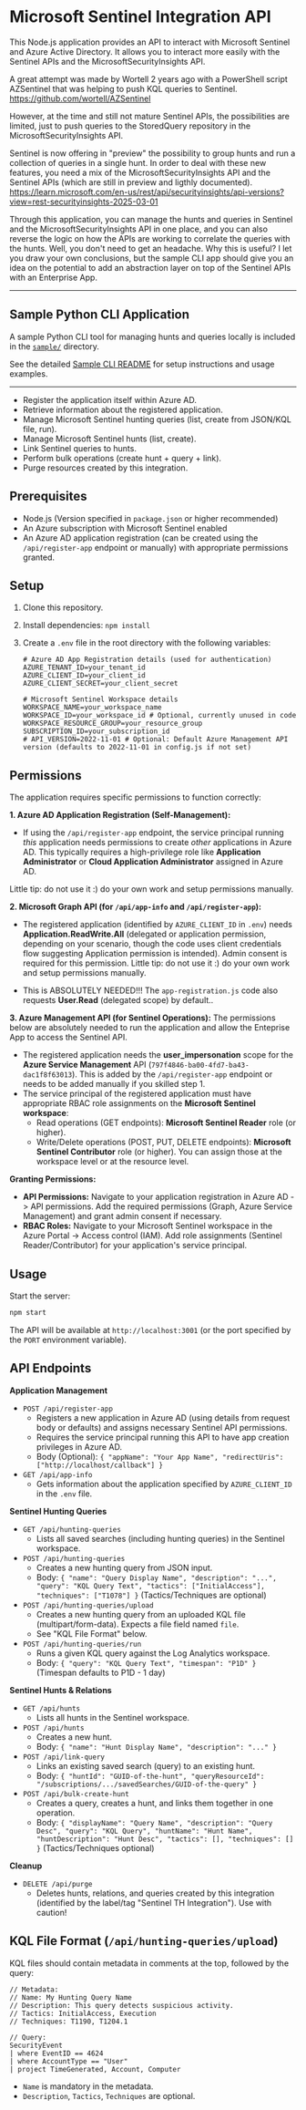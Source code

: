# Microsoft Sentinel Integration API

This Node.js application provides an API to interact with Microsoft Sentinel and Azure Active Directory. It allows you to interact more easily with the Sentinel APIs and the MicrosoftSecurityInsights API.

A great attempt was made by Wortell 2 years ago with a PowerShell script AZSentinel that was helping to push KQL queries to Sentinel. 
https://github.com/wortell/AZSentinel

However, at the time and still not mature Sentinel APIs, the possibilities are limited, just to push queries to the StoredQuery repository in the MicrosoftSecurityInsights API.

Sentinel is now offering in "preview" the possibility to group hunts and run a collection of queries in a single hunt. In order to deal with these new features, you need a mix of the MicrosoftSecurityInsights API and the Sentinel APIs (which are still in preview and ligthly documented).
https://learn.microsoft.com/en-us/rest/api/securityinsights/api-versions?view=rest-securityinsights-2025-03-01

Through this application, you can manage the hunts and queries in Sentinel and the MicrosoftSecurityInsights API in one place, and you can also reverse the logic on how the APIs are working to correlate the queries with the hunts. Well, you don't need to get an headache. Why this is useful? I let you draw your own conclusions, but the sample CLI app should give you an idea on the potential to add an abstraction layer on top of the Sentinel APIs with an Enterprise App.

---

## Sample Python CLI Application

A sample Python CLI tool for managing hunts and queries locally is included in the [`sample/`](sample/) directory.

See the detailed [Sample CLI README](sample/README.md) for setup instructions and usage examples.

---

*   Register the application itself within Azure AD.
*   Retrieve information about the registered application.
*   Manage Microsoft Sentinel hunting queries (list, create from JSON/KQL file, run).
*   Manage Microsoft Sentinel hunts (list, create).
*   Link Sentinel queries to hunts.
*   Perform bulk operations (create hunt + query + link).
*   Purge resources created by this integration.

## Prerequisites

*   Node.js (Version specified in `package.json` or higher recommended)
*   An Azure subscription with Microsoft Sentinel enabled
*   An Azure AD application registration (can be created using the `/api/register-app` endpoint or manually) with appropriate permissions granted.

## Setup

1.  Clone this repository.
2.  Install dependencies: `npm install`
3.  Create a `.env` file in the root directory with the following variables:

    ```dotenv
    # Azure AD App Registration details (used for authentication)
    AZURE_TENANT_ID=your_tenant_id
    AZURE_CLIENT_ID=your_client_id
    AZURE_CLIENT_SECRET=your_client_secret

    # Microsoft Sentinel Workspace details
    WORKSPACE_NAME=your_workspace_name
    WORKSPACE_ID=your_workspace_id # Optional, currently unused in code
    WORKSPACE_RESOURCE_GROUP=your_resource_group
    SUBSCRIPTION_ID=your_subscription_id
    # API_VERSION=2022-11-01 # Optional: Default Azure Management API version (defaults to 2022-11-01 in config.js if not set)
    ```

## Permissions

The application requires specific permissions to function correctly:

**1. Azure AD Application Registration (Self-Management):**

*   If using the `/api/register-app` endpoint, the service principal running *this* application needs permissions to create *other* applications in Azure AD. This typically requires a high-privilege role like **Application Administrator** or **Cloud Application Administrator** assigned in Azure AD.

Little tip: do not use it :) do your own work and setup permissions manually.

**2. Microsoft Graph API (for `/api/app-info` and `/api/register-app`):**

*   The registered application (identified by `AZURE_CLIENT_ID` in `.env`) needs **Application.ReadWrite.All** (delegated or application permission, depending on your scenario, though the code uses client credentials flow suggesting Application permission is intended). Admin consent is required for this permission. Little tip: do not use it :) do your own work and setup permissions manually.

*   This is ABSOLUTELY NEEDED!!! The `app-registration.js` code also requests **User.Read** (delegated scope) by default..

**3. Azure Management API (for Sentinel Operations):**
The permissions below are absolutely needed to run the application and allow the Enteprise App to access the Sentinel API.

*   The registered application needs the **user_impersonation** scope for the **Azure Service Management** API (`797f4846-ba00-4fd7-ba43-dac1f8f63013`). This is added by the `/api/register-app` endpoint or needs to be added manually if you skilled step 1.
*   The service principal of the registered application must have appropriate RBAC role assignments on the **Microsoft Sentinel workspace**:
    *   Read operations (GET endpoints): **Microsoft Sentinel Reader** role (or higher).
    *   Write/Delete operations (POST, PUT, DELETE endpoints): **Microsoft Sentinel Contributor** role (or higher).
You can assign those at the workspace level or at the resource level.

**Granting Permissions:**

*   **API Permissions:** Navigate to your application registration in Azure AD -> API permissions. Add the required permissions (Graph, Azure Service Management) and grant admin consent if necessary.
*   **RBAC Roles:** Navigate to your Microsoft Sentinel workspace in the Azure Portal -> Access control (IAM). Add role assignments (Sentinel Reader/Contributor) for your application's service principal.

## Usage

Start the server:

```bash
npm start
```

The API will be available at `http://localhost:3001` (or the port specified by the `PORT` environment variable).

## API Endpoints

**Application Management**

*   `POST /api/register-app`
    *   Registers a new application in Azure AD (using details from request body or defaults) and assigns necessary Sentinel API permissions.
    *   Requires the service principal running this API to have app creation privileges in Azure AD.
    *   Body (Optional): `{ "appName": "Your App Name", "redirectUris": ["http://localhost/callback"] }`
*   `GET /api/app-info`
    *   Gets information about the application specified by `AZURE_CLIENT_ID` in the `.env` file.

**Sentinel Hunting Queries**

*   `GET /api/hunting-queries`
    *   Lists all saved searches (including hunting queries) in the Sentinel workspace.
*   `POST /api/hunting-queries`
    *   Creates a new hunting query from JSON input.
    *   Body: `{ "name": "Query Display Name", "description": "...", "query": "KQL Query Text", "tactics": ["InitialAccess"], "techniques": ["T1078"] }` (Tactics/Techniques are optional)
*   `POST /api/hunting-queries/upload`
    *   Creates a new hunting query from an uploaded KQL file (multipart/form-data). Expects a file field named `file`.
    *   See "KQL File Format" below.
*   `POST /api/hunting-queries/run`
    *   Runs a given KQL query against the Log Analytics workspace.
    *   Body: `{ "query": "KQL Query Text", "timespan": "P1D" }` (Timespan defaults to P1D - 1 day)

**Sentinel Hunts & Relations**

*   `GET /api/hunts`
    *   Lists all hunts in the Sentinel workspace.
*   `POST /api/hunts`
    *   Creates a new hunt.
    *   Body: `{ "name": "Hunt Display Name", "description": "..." }`
*   `POST /api/link-query`
    *   Links an existing saved search (query) to an existing hunt.
    *   Body: `{ "huntId": "GUID-of-the-hunt", "queryResourceId": "/subscriptions/.../savedSearches/GUID-of-the-query" }`
*   `POST /api/bulk-create-hunt`
    *   Creates a query, creates a hunt, and links them together in one operation.
    *   Body: `{ "displayName": "Query Name", "description": "Query Desc", "query": "KQL Query", "huntName": "Hunt Name", "huntDescription": "Hunt Desc", "tactics": [], "techniques": [] }` (Tactics/Techniques optional)

**Cleanup**

*   `DELETE /api/purge`
    *   Deletes hunts, relations, and queries created by this integration (identified by the label/tag "Sentinel TH Integration"). Use with caution!

## KQL File Format (`/api/hunting-queries/upload`)

KQL files should contain metadata in comments at the top, followed by the query:

```kql
// Metadata:
// Name: My Hunting Query Name
// Description: This query detects suspicious activity.
// Tactics: InitialAccess, Execution
// Techniques: T1190, T1204.1

// Query:
SecurityEvent
| where EventID == 4624
| where AccountType == "User"
| project TimeGenerated, Account, Computer
```

*   `Name` is mandatory in the metadata.
*   `Description`, `Tactics`, `Techniques` are optional.
